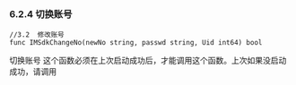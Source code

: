 ### 6.2.4  切换账号

```
//3.2  修改账号
func IMSdkChangeNo(newNo string, passwd string, Uid int64) bool
```

切换账号 这个函数必须在上次启动成功后，才能调用这个函数。上次如果没启动成功，请调用

